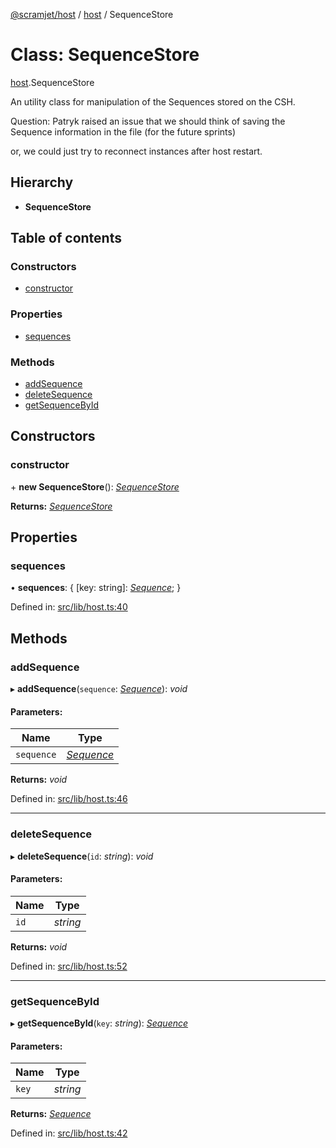 [@scramjet/host](../README.md) / [host](../modules/host.md) / SequenceStore

# Class: SequenceStore

[host](../modules/host.md).SequenceStore

An utility class for manipulation of the
Sequences stored on the CSH.

Question: Patryk raised an issue that we should think of
saving the Sequence information in the file (for the future sprints)

or, we could just try to reconnect instances after host restart.

## Hierarchy

* **SequenceStore**

## Table of contents

### Constructors

- [constructor](host.sequencestore.md#constructor)

### Properties

- [sequences](host.sequencestore.md#sequences)

### Methods

- [addSequence](host.sequencestore.md#addsequence)
- [deleteSequence](host.sequencestore.md#deletesequence)
- [getSequenceById](host.sequencestore.md#getsequencebyid)

## Constructors

### constructor

\+ **new SequenceStore**(): [*SequenceStore*](host.sequencestore.md)

**Returns:** [*SequenceStore*](host.sequencestore.md)

## Properties

### sequences

• **sequences**: { [key: string]: [*Sequence*](../modules/host.md#sequence);  }

Defined in: [src/lib/host.ts:40](https://github.com/scramjet-cloud-platform/scramjet-csi-dev/blob/61a9cb1/packages/host/src/lib/host.ts#L40)

## Methods

### addSequence

▸ **addSequence**(`sequence`: [*Sequence*](../modules/host.md#sequence)): *void*

#### Parameters:

Name | Type |
------ | ------ |
`sequence` | [*Sequence*](../modules/host.md#sequence) |

**Returns:** *void*

Defined in: [src/lib/host.ts:46](https://github.com/scramjet-cloud-platform/scramjet-csi-dev/blob/61a9cb1/packages/host/src/lib/host.ts#L46)

___

### deleteSequence

▸ **deleteSequence**(`id`: *string*): *void*

#### Parameters:

Name | Type |
------ | ------ |
`id` | *string* |

**Returns:** *void*

Defined in: [src/lib/host.ts:52](https://github.com/scramjet-cloud-platform/scramjet-csi-dev/blob/61a9cb1/packages/host/src/lib/host.ts#L52)

___

### getSequenceById

▸ **getSequenceById**(`key`: *string*): [*Sequence*](../modules/host.md#sequence)

#### Parameters:

Name | Type |
------ | ------ |
`key` | *string* |

**Returns:** [*Sequence*](../modules/host.md#sequence)

Defined in: [src/lib/host.ts:42](https://github.com/scramjet-cloud-platform/scramjet-csi-dev/blob/61a9cb1/packages/host/src/lib/host.ts#L42)
